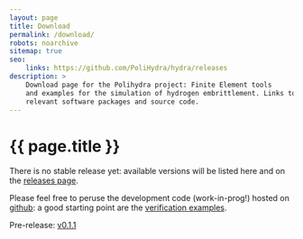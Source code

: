 ```yaml
---
layout: page
title: Download
permalink: /download/
robots: noarchive
sitemap: true
seo:
    links: https://github.com/PoliHydra/hydra/releases
description: >
    Download page for the Polihydra project: Finite Element tools
    and examples for the simulation of hydrogen embrittlement. Links to
    relevant software packages and source code.
---
```

# {{ page.title }}

There is no stable release yet:
available versions will be listed here and on the
[releases page](https://github.com/PoliHydra/hydra/releases).

Please feel free to peruse the development code (work-in-prog!) hosted on
[github](https://github.com/PoliHydra/hydra): a good starting point are the
[verification examples](
https://github.com/PoliHydra/hydra/tree/master/verification).

Pre-release:
[v0.1.1](https://github.com/PoliHydra/hydra/releases/tag/v0.1.1)
